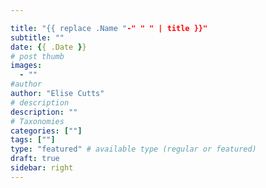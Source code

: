 ```yaml
---

title: "{{ replace .Name "-" " " | title }}"
subtitle: ""
date: {{ .Date }}
# post thumb
images:
  - ""
#author
author: "Elise Cutts"
# description
description: ""
# Taxonomies
categories: [""]
tags: [""]
type: "featured" # available type (regular or featured)
draft: true
sidebar: right
---
```


